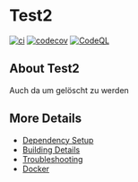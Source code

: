 # Test2

[![ci](https://github.com/Maulwurf12/Test2/actions/workflows/ci.yml/badge.svg)](https://github.com/Maulwurf12/Test2/actions/workflows/ci.yml)
[![codecov](https://codecov.io/gh/Maulwurf12/Test2/branch/main/graph/badge.svg)](https://codecov.io/gh/Maulwurf12/Test2)
[![CodeQL](https://github.com/Maulwurf12/Test2/actions/workflows/codeql-analysis.yml/badge.svg)](https://github.com/Maulwurf12/Test2/actions/workflows/codeql-analysis.yml)

## About Test2
Auch da um gelöscht zu werden


## More Details

 * [Dependency Setup](README_dependencies.md)
 * [Building Details](README_building.md)
 * [Troubleshooting](README_troubleshooting.md)
 * [Docker](README_docker.md)
